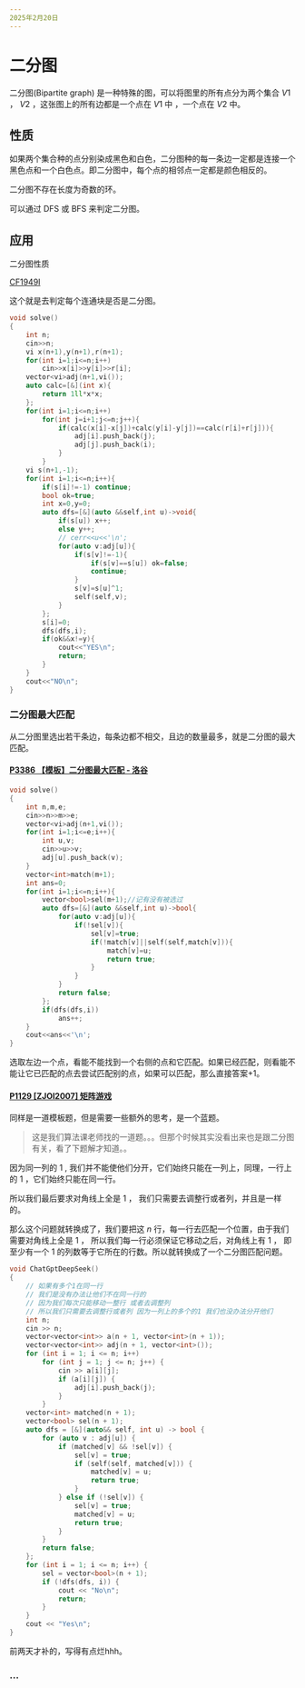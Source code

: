 ```yaml
---
2025年2月20日
---
```


# 二分图

二分图(Bipartite graph) 是一种特殊的图，可以将图里的所有点分为两个集合 $V1$ ， $V2$ ，这张图上的所有边都是一个点在 $V1$ 中 ，一个点在 $V2$ 中。

## 性质

如果两个集合种的点分别染成黑色和白色，二分图种的每一条边一定都是连接一个黑色点和一个白色点。即二分图中，每个点的相邻点一定都是颜色相反的。

二分图不存在长度为奇数的环。

可以通过 DFS 或 BFS 来判定二分图。

## 应用

二分图性质

[CF1949I](https://codeforces.com/contest/1949/problem/I)

这个就是去判定每个连通块是否是二分图。

```cpp
void solve()
{
    int n;
    cin>>n;
    vi x(n+1),y(n+1),r(n+1);
    for(int i=1;i<=n;i++)
        cin>>x[i]>>y[i]>>r[i];
    vector<vi>adj(n+1,vi());
    auto calc=[&](int x){
        return 1ll*x*x;
    };
    for(int i=1;i<=n;i++)
        for(int j=i+1;j<=n;j++){
            if(calc(x[i]-x[j])+calc(y[i]-y[j])==calc(r[i]+r[j])){
                adj[i].push_back(j);
                adj[j].push_back(i);
            }
        }
    vi s(n+1,-1);
    for(int i=1;i<=n;i++){
        if(s[i]!=-1) continue;
        bool ok=true;
        int x=0,y=0;
        auto dfs=[&](auto &&self,int u)->void{
            if(s[u]) x++;
            else y++;
            // cerr<<u<<'\n';
            for(auto v:adj[u]){
                if(s[v]!=-1){
                    if(s[v]==s[u]) ok=false;
                    continue;
                }
                s[v]=s[u]^1;
                self(self,v);
            }
        };
        s[i]=0;
        dfs(dfs,i);
        if(ok&&x!=y){
            cout<<"YES\n";
            return;
        }
    }
    cout<<"NO\n";
}
```

### 二分图最大匹配

从二分图里选出若干条边，每条边都不相交，且边的数量最多，就是二分图的最大匹配。

#### [P3386 【模板】二分图最大匹配 - 洛谷](https://www.luogu.com.cn/problem/P3386)

```cpp
void solve()
{
    int n,m,e;
    cin>>n>>m>>e;
    vector<vi>adj(n+1,vi());
    for(int i=1;i<=e;i++){
        int u,v;
        cin>>u>>v;
        adj[u].push_back(v);
    }
    vector<int>match(m+1);
    int ans=0;
    for(int i=1;i<=n;i++){
        vector<bool>sel(m+1);//记有没有被选过
        auto dfs=[&](auto &&self,int u)->bool{
            for(auto v:adj[u]){
                if(!sel[v]){
                    sel[v]=true;
                    if(!match[v]||self(self,match[v])){
                        match[v]=u;
                        return true;
                    }
                }
            }
            return false;
        };
        if(dfs(dfs,i))
            ans++;
    }
    cout<<ans<<'\n';
}
```

选取左边一个点，看能不能找到一个右侧的点和它匹配。如果已经匹配，则看能不能让它已匹配的点去尝试匹配别的点，如果可以匹配，那么直接答案+1。

#### [P1129 [ZJOI2007] 矩阵游戏](https://www.luogu.com.cn/problem/P1129)

同样是一道模板题，但是需要一些额外的思考，是一个蓝题。

> 这是我们算法课老师找的一道题。。。但那个时候其实没看出来也是跟二分图有关，看了下题解才知道。。

因为同一列的 $1$ , 我们并不能使他们分开，它们始终只能在一列上，同理，一行上的 $1$ ，它们始终只能在同一行。

所以我们最后要求对角线上全是 $1$ ， 我们只需要去调整行或者列，并且是一样的。

那么这个问题就转换成了，我们要把这 $n$ 行，每一行去匹配一个位置，由于我们需要对角线上全是 $1$ ， 所以我们每一行必须保证它移动之后，对角线上有 $1$ ， 即至少有一个 $1$ 的列数等于它所在的行数。所以就转换成了一个二分图匹配问题。

```cpp
void ChatGptDeepSeek()
{
    // 如果有多个1在同一行
    // 我们是没有办法让他们不在同一行的
    // 因为我们每次只能移动一整行 或者去调整列
    // 所以我们只需要去调整行或者列 因为一列上的多个的1 我们也没办法分开他们
    int n;
    cin >> n;
    vector<vector<int>> a(n + 1, vector<int>(n + 1));
    vector<vector<int>> adj(n + 1, vector<int>());
    for (int i = 1; i <= n; i++)
        for (int j = 1; j <= n; j++) {
            cin >> a[i][j];
            if (a[i][j]) {
                adj[i].push_back(j);
            }
        }
    vector<int> matched(n + 1);
    vector<bool> sel(n + 1);
    auto dfs = [&](auto&& self, int u) -> bool {
        for (auto v : adj[u]) {
            if (matched[v] && !sel[v]) {
                sel[v] = true;
                if (self(self, matched[v])) {
                    matched[v] = u;
                    return true;
                }
            } else if (!sel[v]) {
                sel[v] = true;
                matched[v] = u;
                return true;
            }
        }
        return false;
    };
    for (int i = 1; i <= n; i++) {
        sel = vector<bool>(n + 1);
        if (!dfs(dfs, i)) {
            cout << "No\n";
            return;
        }
    }
    cout << "Yes\n";
}
```

前两天才补的，写得有点烂hhh。

### ...